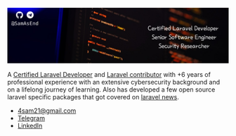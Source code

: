 ![SamAsEnd Header](header.jpeg)

A [Certified Laravel Developer](https://exam.laravelcert.com/is/samson-endale-mergissa/certified-since/2021-07-30) and [Laravel contributor](https://github.com/search?q=org%3Alaravel+author%3ASamAsEnd&type=commits) with +6 years of professional experience with an extensive cybersecurity background and on a lifelong journey of learning. Also has developed a few open source laravel specific packages that got covered on [laravel news](https://laravel-news.com/search?index=articles&q=SamAsEnd).

 - [4sam21@gmail.com](mailto:4sam21@gmail.com)
 - [Telegram](https://t.me/SamAsEnd)
 - [LinkedIn](https://www.linkedin.com/in/samsonendale)
